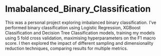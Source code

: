 # Imabalanced_Binary_Classification

This was a personal project exploring imbalanced binary classification. I've performed binary classification using Logistic Regression, XGBoost Classification and Decision Tree Classification models, training my models using 5 fold cross validation, maximising hyperparameters on the F1 macro score. I then explored the impact of different sampling and dimensionality reduction techniques, comparing results for multiple metrics.
